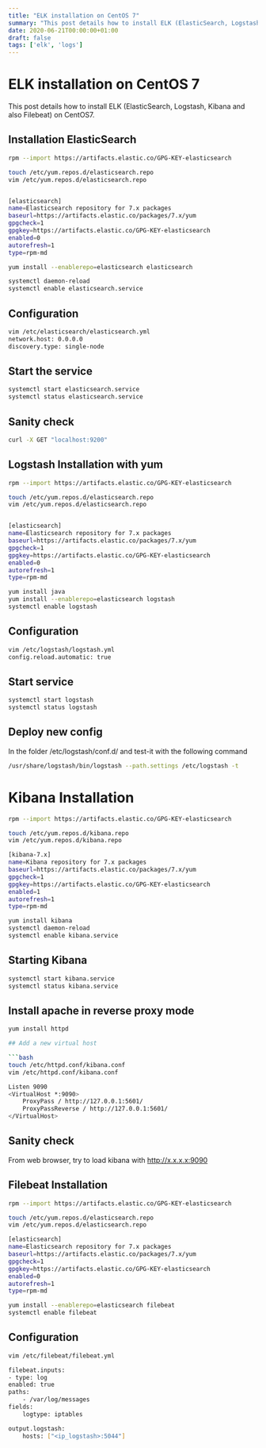 ```yaml
---
title: "ELK installation on CentOS 7"
summary: "This post details how to install ELK (ElasticSearch, Logstash, Kibana and also Filebeat) on CentOS7."
date: 2020-06-21T00:00:00+01:00
draft: false
tags: ['elk', 'logs']
---
```


# ELK installation on CentOS 7

This post details how to install ELK (ElasticSearch, Logstash, Kibana and also Filebeat) on CentOS7.

## Installation ElasticSearch

```bash
rpm --import https://artifacts.elastic.co/GPG-KEY-elasticsearch

touch /etc/yum.repos.d/elasticsearch.repo
vim /etc/yum.repos.d/elasticsearch.repo


[elasticsearch]
name=Elasticsearch repository for 7.x packages
baseurl=https://artifacts.elastic.co/packages/7.x/yum
gpgcheck=1
gpgkey=https://artifacts.elastic.co/GPG-KEY-elasticsearch
enabled=0
autorefresh=1
type=rpm-md

yum install --enablerepo=elasticsearch elasticsearch

systemctl daemon-reload
systemctl enable elasticsearch.service
```

## Configuration

```bash
vim /etc/elasticsearch/elasticsearch.yml
network.host: 0.0.0.0
discovery.type: single-node
```

## Start the service

```bash
systemctl start elasticsearch.service
systemctl status elasticsearch.service
```

## Sanity check

```bash
curl -X GET "localhost:9200"
```

## Logstash Installation with yum

```bash
rpm --import https://artifacts.elastic.co/GPG-KEY-elasticsearch

touch /etc/yum.repos.d/elasticsearch.repo
vim /etc/yum.repos.d/elasticsearch.repo


[elasticsearch]
name=Elasticsearch repository for 7.x packages
baseurl=https://artifacts.elastic.co/packages/7.x/yum
gpgcheck=1
gpgkey=https://artifacts.elastic.co/GPG-KEY-elasticsearch
enabled=0
autorefresh=1
type=rpm-md

yum install java
yum install --enablerepo=elasticsearch logstash
systemctl enable logstash
```

## Configuration

```bash
vim /etc/logstash/logstash.yml
config.reload.automatic: true
```

## Start service

```bash
systemctl start logstash
systemctl status logstash
```

## Deploy new config

In the folder /etc/logstash/conf.d/ and test-it with the following command

```bash
/usr/share/logstash/bin/logstash --path.settings /etc/logstash -t
```

# Kibana Installation

```bash
rpm --import https://artifacts.elastic.co/GPG-KEY-elasticsearch

touch /etc/yum.repos.d/kibana.repo
vim /etc/yum.repos.d/kibana.repo

[kibana-7.x]
name=Kibana repository for 7.x packages
baseurl=https://artifacts.elastic.co/packages/7.x/yum
gpgcheck=1
gpgkey=https://artifacts.elastic.co/GPG-KEY-elasticsearch
enabled=1
autorefresh=1
type=rpm-md

yum install kibana
systemctl daemon-reload
systemctl enable kibana.service
```

## Starting Kibana

```bash
systemctl start kibana.service
systemctl status kibana.service
```

## Install apache in reverse proxy mode

```bash
yum install httpd

## Add a new virtual host

```bash
touch /etc/httpd.conf/kibana.conf
vim /etc/httpd.conf/kibana.conf

Listen 9090
<VirtualHost *:9090>
    ProxyPass / http://127.0.0.1:5601/
    ProxyPassReverse / http://127.0.0.1:5601/
</VirtualHost>
```
  
## Sanity check

From web browser, try to load kibana with http://x.x.x.x:9090

## Filebeat Installation

```bash
rpm --import https://artifacts.elastic.co/GPG-KEY-elasticsearch

touch /etc/yum.repos.d/elasticsearch.repo
vim /etc/yum.repos.d/elasticsearch.repo

[elasticsearch]
name=Elasticsearch repository for 7.x packages
baseurl=https://artifacts.elastic.co/packages/7.x/yum
gpgcheck=1
gpgkey=https://artifacts.elastic.co/GPG-KEY-elasticsearch
enabled=0
autorefresh=1
type=rpm-md

yum install --enablerepo=elasticsearch filebeat
systemctl enable filebeat
```

## Configuration

```bash
vim /etc/filebeat/filebeat.yml

filebeat.inputs:
- type: log
enabled: true
paths:
    - /var/log/messages
fields:
    logtype: iptables

output.logstash:
    hosts: ["<ip_logstash>:5044"]
```